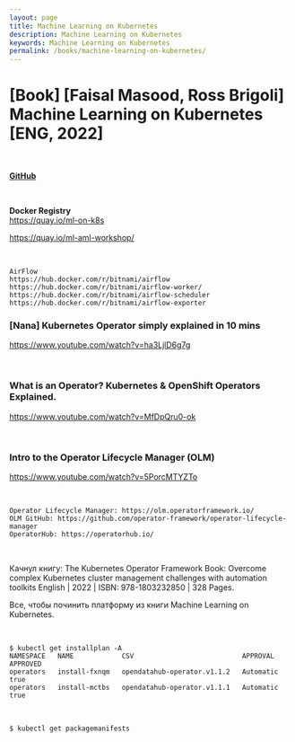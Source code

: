 ```yaml
---
layout: page
title: Machine Learning on Kubernetes
description: Machine Learning on Kubernetes
keywords: Machine Learning on Kubernetes
permalink: /books/machine-learning-on-kubernetes/
---
```


# [Book] [Faisal Masood, Ross Brigoli] Machine Learning on Kubernetes [ENG, 2022]

<br/>

**[GitHub](https://github.com/webmakaka/Machine-Learning-on-Kubernetes/tree/main/docs)**

<br/>

**Docker Registry**  
https://quay.io/ml-on-k8s

https://quay.io/ml-aml-workshop/

<br/>

```
AirFlow
https://hub.docker.com/r/bitnami/airflow
https://hub.docker.com/r/bitnami/airflow-worker/
https://hub.docker.com/r/bitnami/airflow-scheduler
https://hub.docker.com/r/bitnami/airflow-exporter
```

### [Nana] Kubernetes Operator simply explained in 10 mins

https://www.youtube.com/watch?v=ha3LjlD6g7g

<br/>

### What is an Operator? Kubernetes & OpenShift Operators Explained.

https://www.youtube.com/watch?v=MfDpQru0-ok

<br/>

### Intro to the Operator Lifecycle Manager (OLM)

https://www.youtube.com/watch?v=5PorcMTYZTo

<br/>

```
Operator Lifecycle Manager: https://olm.operatorframework.io/
OLM GitHub: https://github.com/operator-framework/operator-lifecycle-manager
OperatorHub: https://operatorhub.io/
```

<br/>

Качнул книгу: The Kubernetes Operator Framework Book: Overcome complex Kubernetes cluster management challenges with automation toolkits English | 2022 | ISBN: 978-1803232850 | 328 Pages.

Все, чтобы починить платформу из книги Machine Learning on Kubernetes.

<br/>

```
$ kubectl get installplan -A
NAMESPACE   NAME            CSV                           APPROVAL    APPROVED
operators   install-fxnqm   opendatahub-operator.v1.1.2   Automatic   true
operators   install-mctbs   opendatahub-operator.v1.1.1   Automatic   true
```

<br/>

```
$ kubectl get packagemanifests
```
